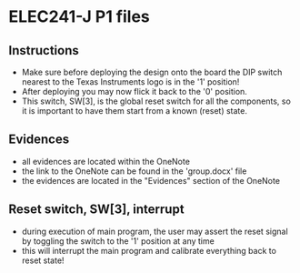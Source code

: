# ELEC241-J P1 files

## Instructions

* Make sure before deploying the design onto the board
the DIP switch nearest to the Texas Instruments logo is in the '1' position!
* After deploying you may now flick it back to the '0' position.
* This switch, SW[3], is the global reset switch for all the components,
so it is important to have them start from a known (reset) state.

## Evidences

* all evidences are located within the OneNote
* the link to the OneNote can be found in the 'group.docx' file
* the evidences are located in the "Evidences" section of the OneNote

## Reset switch, SW[3], interrupt

* during execution of main program, the user may assert the reset signal
by toggling the switch to the '1' position at any time
* this will interrupt the main program and calibrate everything back to reset state!
